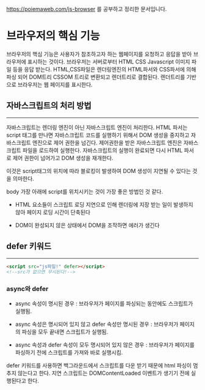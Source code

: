 https://poiemaweb.com/js-browser 를 공부하고 정리한 문서입니다.

# 브라우저의 핵심 기능

브라우저의 핵심 기능은 사용자가 참조하고자 하는 웹페이지를 요청하고 응답을 받아 브라우저에 표시하는 것이다. 브라우저는 서버로부터 HTML CSS Javascript 이미지 파일 등을 응답 받는다.
HTML,CSS파일은 렌더링엔진의 HTML파서와 CSS파서에 의해 파싱 되어 DOM트리 CSSOM 트리로 변환되고 렌더트리로 결합된다. 렌더트리를 기반으로 브라우저는 웹 페이지를 표시한다.

## 자바스크립트의 처리 방법

---

자바스크립트는 렌더링 엔진이 아닌 자바스크립트 엔진이 처리한다. HTML 파서는 script 태그를 만나면 자바스크립트 코드를 실행하기 위해서 DOM 생성을 중지하고 자바스크립트 엔진으로 제어 권한을 넘긴다. 제어권한을 받은 자바스크립트 엔진은 자바스크립트 파일을 로드하여 실행한다. 자바스크립트의 실행이 완료되면 다시 HTML 파서로 제어 권한이 넘어가고 DOM 생성을 재개한다.

이것은 script태그의 위치에 따라 블로킹이 발생하여 DOM 생성이 지연될 수 있다는 것을 의마한다.

body 가장 아래에 script를 위치시키는 것이 가장 좋은 방법인 것 같다.

- HTML 요소들이 스크립트 로딩 지연으로 인해 렌더링에 지장 받는 일이 발생하지 않아 페이지 로딩 시간이 단축된다

- DOM이 완성되지 않은 상태에서 DOM을 조작하면 에러가 생긴다

## defer 키워드

---

```html
<script src="js파일!" defer></script>
<!--src가 없으면 무시된다!-->
```

### async와 defer

- async 속성이 명시된 경우 : 브라우저가 페이지를 파싱되는 동안에도 스크립트가 실행됨.

- async 속성은 명시되어 있지 않고 defer 속성만 명시된 경우 : 브라우저가 페이지의 파싱을 모두 끝내면 스크립트가 실행됨.

- async 속성과 defer 속성이 모두 명시되어 있지 않은 경우 : 브라우저가 페이지를 파싱하기 전에 스크립트를 가져와 바로 실행시킴.

defer 키워드를 사용하면 백그라운드에서 스크립트를 다운 받기 때문에 html 파싱이 멈추지 않는다고 한다. 지연 스크립트는 DOMContentLoaded 이벤트가 생기기 전에 실행된다고 한다.
